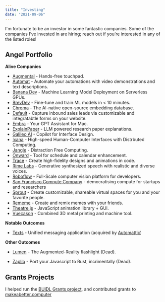```yaml
---
title: "Investing"
date: "2021-09-06"
---
```


I'm fortunate to be an investor in some fantastic companies. 
Some of the companies I’ve invested in are hiring; reach out if you’re interested in any of the listed roles!


## Angel Portfolio



**Alive Companies** 

* [Augmental](https://www.augmental.tech) - Hands-free touchpad.
* [Automat](https://www.runautomat.com/about) - Automate your automations with video demonstrations and text descriptions.
* [Banana Dev](http://banana.dev) - Machine Learning Model Deployment on Serverless GPUs.
* [BrevDev](http://brev.dev) - Fine-tune and train ML models in < 10 minutes.
* [Chroma](http://trychroma.com) - The AI-native open-source embedding database.
* [Default](https://www.default.com/) - Capture inbound sales leads via customizable and integratabtle forms on your website. 
* [Embra](http://embra.app) - Your GPT Assistant for Mac.
* [ExplainPaper](http://explainpaper.com) - LLM powered research paper explanations.
* [Galileo AI](https://www.usegalileo.ai) - Copilot for Interface Design.
* [Ixana](https://ixana.ai) - High-speed Human-Computer Interfaces with Distrbuted Computing.
* [Jangle](https://www.jangleinc.com) - Distraction Free Computing.
* [Onward](http://onward.so) - Tool for schedule and calendar enhancement. 
* [Trace](https://www.trace.zip) - Create high-fidelity designs and animations in code.
* [Rime Labs](http://rime.ai) - Generative synthesized speech with realistic and diverse voices. 
* [Roboflow](https://roboflow.com) - Full-Scale computer vision platform for developers. 
* [San Francisco Compute Company](https://sfcompute.com) - democratising compute for startups and researchers
* [Sprout](https://sprout.place/) - Create customizable, shareable virtual spaces for you and your favorite people. 
* [Rememe](https://twitter.com/therememeapp) - Create and remix memes with your friends.
* [Theatre.js](https://www.theatrejs.com/) - JavaScript animation library + GUI.
* [Vuecason](https://www.vuecason.com) - Combined 3D metal printing and machine tool.



**Notable Outcomes**

* [Texts](http://texts.com)  - Unified messaging application (acquired by [Automattic](https://automattic.com))

  

**Other Outcomes**

* [Lumen](https://www.lumen.world) - The Augmented-Reality flashlight (Dead).

* [Zaplib](https://zaplib.com) - Port your Javascript to Rust, incrimentally (Dead).



## Grants Projects

I helped run the [BUIDL Grants project](https://web.archive.org/web/20220824184950/https://troynikov.io/buidl-grants/), and contributed grants to [makeabetter.computer](http://makeabetter.computer)

